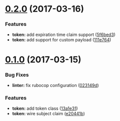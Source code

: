 <a name="0.2.0"></a>
# [0.2.0](https://github.com/guzart/toktok/compare/v0.1.0...v0.2.0) (2017-03-16)


### Features

* **token:** add expiration time claim support ([5f6bed3](https://github.com/guzart/toktok/commit/5f6bed3))
* **token:** add support for custom payload ([111e764](https://github.com/guzart/toktok/commit/111e764))



<a name="0.1.0"></a>
# [0.1.0](https://github.com/guzart/toktok/compare/13a1e31...v0.1.0) (2017-03-15)


### Bug Fixes

* **linter:** fix rubocop configuration ([023149d](https://github.com/guzart/toktok/commit/023149d))


### Features

* **token:** add token class ([13a1e31](https://github.com/guzart/toktok/commit/13a1e31))
* **token:** wire subject claim ([e20441b](https://github.com/guzart/toktok/commit/e20441b))



